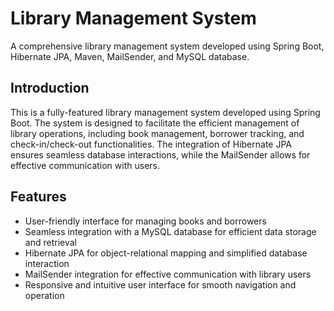 # Library Management System

A comprehensive library management system developed using Spring Boot, Hibernate JPA, Maven, MailSender, and MySQL database.

## Introduction

This is a fully-featured library management system developed using Spring Boot. The system is designed to facilitate the efficient management of library operations, including book management, borrower tracking, and check-in/check-out functionalities. The integration of Hibernate JPA ensures seamless database interactions, while the MailSender allows for effective communication with users.

## Features

- User-friendly interface for managing books and borrowers
- Seamless integration with a MySQL database for efficient data storage and retrieval
- Hibernate JPA for object-relational mapping and simplified database interaction
- MailSender integration for effective communication with library users
- Responsive and intuitive user interface for smooth navigation and operation
